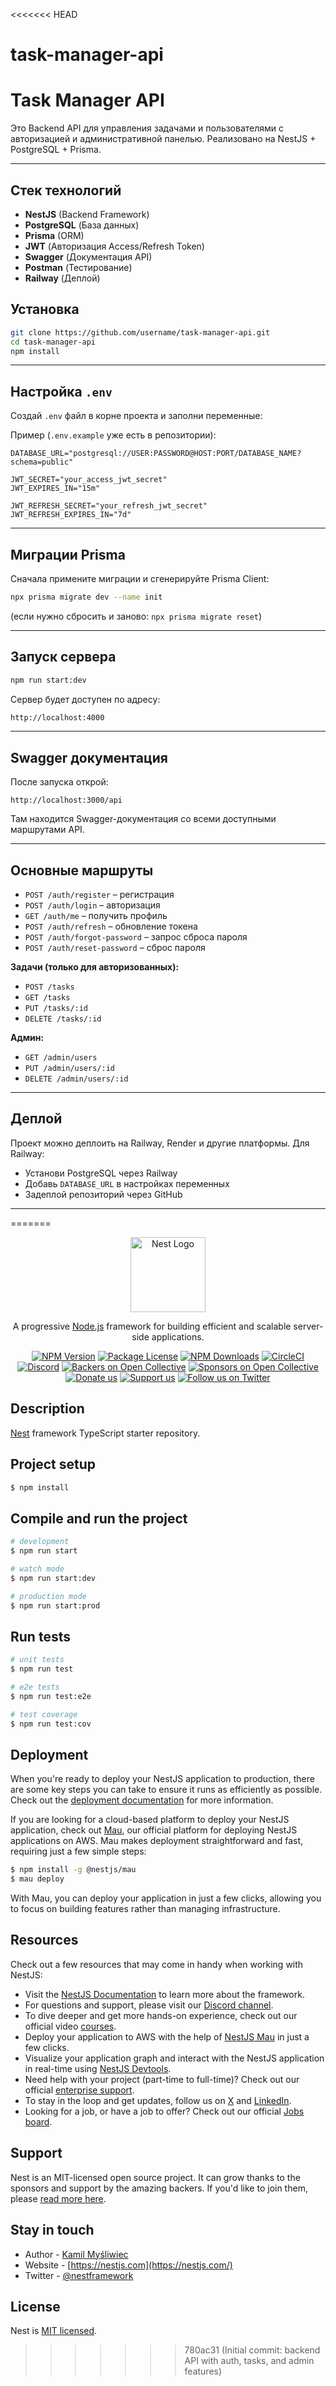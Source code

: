 <<<<<<< HEAD
# task-manager-api
# Task Manager API

Это Backend API для управления задачами и пользователями с авторизацией и административной панелью. Реализовано на NestJS + PostgreSQL + Prisma.

---

## Стек технологий

- **NestJS** (Backend Framework)
- **PostgreSQL** (База данных)
- **Prisma** (ORM)
- **JWT** (Авторизация Access/Refresh Token)
- **Swagger** (Документация API)
- **Postman** (Тестирование)
- **Railway** (Деплой)



## Установка

```bash
git clone https://github.com/username/task-manager-api.git
cd task-manager-api
npm install
```

---

## Настройка `.env`

Создай `.env` файл в корне проекта и заполни переменные:

Пример (`.env.example` уже есть в репозитории):

```env
DATABASE_URL="postgresql://USER:PASSWORD@HOST:PORT/DATABASE_NAME?schema=public"

JWT_SECRET="your_access_jwt_secret"
JWT_EXPIRES_IN="15m"

JWT_REFRESH_SECRET="your_refresh_jwt_secret"
JWT_REFRESH_EXPIRES_IN="7d"
```

---

## Миграции Prisma

Сначала примените миграции и сгенерируйте Prisma Client:

```bash
npx prisma migrate dev --name init
```

(если нужно сбросить и заново: `npx prisma migrate reset`)

---

##  Запуск сервера

```bash
npm run start:dev
```

Сервер будет доступен по адресу:

```bash
http://localhost:4000
```

---

## Swagger документация

После запуска открой:

```
http://localhost:3000/api
```

Там находится Swagger-документация со всеми доступными маршрутами API.

---

## Основные маршруты

- `POST /auth/register` – регистрация
- `POST /auth/login` – авторизация
- `GET /auth/me` – получить профиль
- `POST /auth/refresh` – обновление токена
- `POST /auth/forgot-password` – запрос сброса пароля
- `POST /auth/reset-password` – сброс пароля

**Задачи (только для авторизованных):**
- `POST /tasks`
- `GET /tasks`
- `PUT /tasks/:id`
- `DELETE /tasks/:id`

**Админ:**
- `GET /admin/users`
- `PUT /admin/users/:id`
- `DELETE /admin/users/:id`

---

## Деплой

Проект можно деплоить на Railway, Render и другие платформы. Для Railway:

- Установи PostgreSQL через Railway
- Добавь `DATABASE_URL` в настройках переменных
- Задеплой репозиторий через GitHub

---
=======
<p align="center">
  <a href="http://nestjs.com/" target="blank"><img src="https://nestjs.com/img/logo-small.svg" width="120" alt="Nest Logo" /></a>
</p>

[circleci-image]: https://img.shields.io/circleci/build/github/nestjs/nest/master?token=abc123def456
[circleci-url]: https://circleci.com/gh/nestjs/nest

  <p align="center">A progressive <a href="http://nodejs.org" target="_blank">Node.js</a> framework for building efficient and scalable server-side applications.</p>
    <p align="center">
<a href="https://www.npmjs.com/~nestjscore" target="_blank"><img src="https://img.shields.io/npm/v/@nestjs/core.svg" alt="NPM Version" /></a>
<a href="https://www.npmjs.com/~nestjscore" target="_blank"><img src="https://img.shields.io/npm/l/@nestjs/core.svg" alt="Package License" /></a>
<a href="https://www.npmjs.com/~nestjscore" target="_blank"><img src="https://img.shields.io/npm/dm/@nestjs/common.svg" alt="NPM Downloads" /></a>
<a href="https://circleci.com/gh/nestjs/nest" target="_blank"><img src="https://img.shields.io/circleci/build/github/nestjs/nest/master" alt="CircleCI" /></a>
<a href="https://discord.gg/G7Qnnhy" target="_blank"><img src="https://img.shields.io/badge/discord-online-brightgreen.svg" alt="Discord"/></a>
<a href="https://opencollective.com/nest#backer" target="_blank"><img src="https://opencollective.com/nest/backers/badge.svg" alt="Backers on Open Collective" /></a>
<a href="https://opencollective.com/nest#sponsor" target="_blank"><img src="https://opencollective.com/nest/sponsors/badge.svg" alt="Sponsors on Open Collective" /></a>
  <a href="https://paypal.me/kamilmysliwiec" target="_blank"><img src="https://img.shields.io/badge/Donate-PayPal-ff3f59.svg" alt="Donate us"/></a>
    <a href="https://opencollective.com/nest#sponsor"  target="_blank"><img src="https://img.shields.io/badge/Support%20us-Open%20Collective-41B883.svg" alt="Support us"></a>
  <a href="https://twitter.com/nestframework" target="_blank"><img src="https://img.shields.io/twitter/follow/nestframework.svg?style=social&label=Follow" alt="Follow us on Twitter"></a>
</p>
  <!--[![Backers on Open Collective](https://opencollective.com/nest/backers/badge.svg)](https://opencollective.com/nest#backer)
  [![Sponsors on Open Collective](https://opencollective.com/nest/sponsors/badge.svg)](https://opencollective.com/nest#sponsor)-->

## Description

[Nest](https://github.com/nestjs/nest) framework TypeScript starter repository.

## Project setup

```bash
$ npm install
```

## Compile and run the project

```bash
# development
$ npm run start

# watch mode
$ npm run start:dev

# production mode
$ npm run start:prod
```

## Run tests

```bash
# unit tests
$ npm run test

# e2e tests
$ npm run test:e2e

# test coverage
$ npm run test:cov
```

## Deployment

When you're ready to deploy your NestJS application to production, there are some key steps you can take to ensure it runs as efficiently as possible. Check out the [deployment documentation](https://docs.nestjs.com/deployment) for more information.

If you are looking for a cloud-based platform to deploy your NestJS application, check out [Mau](https://mau.nestjs.com), our official platform for deploying NestJS applications on AWS. Mau makes deployment straightforward and fast, requiring just a few simple steps:

```bash
$ npm install -g @nestjs/mau
$ mau deploy
```

With Mau, you can deploy your application in just a few clicks, allowing you to focus on building features rather than managing infrastructure.

## Resources

Check out a few resources that may come in handy when working with NestJS:

- Visit the [NestJS Documentation](https://docs.nestjs.com) to learn more about the framework.
- For questions and support, please visit our [Discord channel](https://discord.gg/G7Qnnhy).
- To dive deeper and get more hands-on experience, check out our official video [courses](https://courses.nestjs.com/).
- Deploy your application to AWS with the help of [NestJS Mau](https://mau.nestjs.com) in just a few clicks.
- Visualize your application graph and interact with the NestJS application in real-time using [NestJS Devtools](https://devtools.nestjs.com).
- Need help with your project (part-time to full-time)? Check out our official [enterprise support](https://enterprise.nestjs.com).
- To stay in the loop and get updates, follow us on [X](https://x.com/nestframework) and [LinkedIn](https://linkedin.com/company/nestjs).
- Looking for a job, or have a job to offer? Check out our official [Jobs board](https://jobs.nestjs.com).

## Support

Nest is an MIT-licensed open source project. It can grow thanks to the sponsors and support by the amazing backers. If you'd like to join them, please [read more here](https://docs.nestjs.com/support).

## Stay in touch

- Author - [Kamil Myśliwiec](https://twitter.com/kammysliwiec)
- Website - [https://nestjs.com](https://nestjs.com/)
- Twitter - [@nestframework](https://twitter.com/nestframework)

## License

Nest is [MIT licensed](https://github.com/nestjs/nest/blob/master/LICENSE).
>>>>>>> 780ac31 (Initial commit: backend API with auth, tasks, and admin features)
